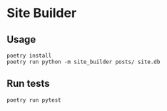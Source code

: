 # Site Builder

## Usage

```
poetry install
poetry run python -m site_builder posts/ site.db
```

## Run tests

```
poetry run pytest
```
